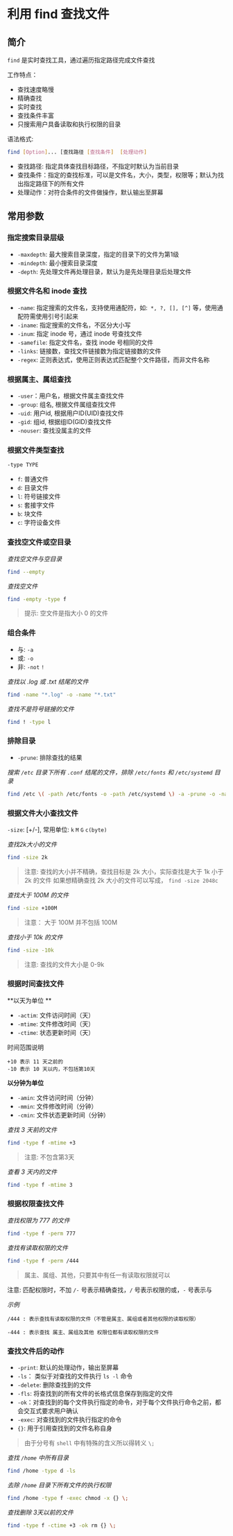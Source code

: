 # 利用 find 查找文件


## 简介

`find` 是实时查找工具，通过遍历指定路径完成文件查找

工作特点：

- 查找速度略慢
- 精确查找
- 实时查找
- 查找条件丰富
- 只搜索用户具备读取和执行权限的目录

语法格式:

```bash
find [Option]... [查找路径 [查找条件]  [处理动作]
```

- 查找路径: 指定具体查找目标路径，不指定时默认为当前目录
- 查找条件：指定的查找标准，可以是文件名，大小，类型，权限等；默认为找出指定路径下的所有文件
- 处理动作：对符合条件的文件做操作，默认输出至屏幕

## 常用参数

### 指定搜索目录层级

- `-maxdepth`: 最大搜索目录深度，指定的目录下的文件为第1级
- `-mindepth`: 最小搜索目录深度
- `-depth`: 先处理文件再处理目录，默认为是先处理目录后处理文件

### 根据文件名和 inode 查找

- `-name`: 指定搜索的文件名，支持使用通配符，如:` *, ?, [], [^]` 等，使用通配符需使用引号引起来
- `-iname`: 指定搜索的文件名，不区分大小写
- `-inum`: 指定 inode 号，通过 inode 号查找文件
- `-samefile`: 指定文件名，查找 inode 号相同的文件
- `-links`: 链接数，查找文件链接数为指定链接数的文件
- `-regex`: 正则表达式，使用正则表达式匹配整个文件路径，而非文件名称

### 根据属主、属组查找 

- `-user`：用户名，根据文件属主查找文件
- `-group`: 组名, 根据文件属组查找文件
- `-uid`: 用户id, 根据用户ID(UID)查找文件
- `-gid`: 组id, 根据组ID(GID)查找文件
- `-nouser`: 查找没属主的文件

### 根据文件类型查找 

```bash
-type TYPE
```

- `f`: 普通文件
- `d`: 目录文件
- `l`: 符号链接文件
- `s`: 套接字文件
- `b`: 块文件
- `c`: 字符设备文件

### 查找空文件或空目录

*查找空文件与空目录*

```bash
find --empty
```

*查找空文件*

```bash
find -empty -type f
```

> 提示: 空文件是指大小 0 的文件

### 组合条件

- 与: `-a`
- 或: `-o`
- 非: `-not` `!`

*查找以 .log 或 .txt 结尾的文件*

```bash
find -name "*.log" -o -name "*.txt"
```

*查找不是符号链接的文件*

```bash
find ! -type l
```

### 排除目录

- `-prune`: 排除查找的结果

*搜索 `/etc` 目录下所有 `.conf` 结尾的文件，排除 `/etc/fonts` 和 `/etc/systemd` 目录*

```bash
find /etc \( -path /etc/fonts -o -path /etc/systemd \) -a -prune -o -name '*.conf'
```

### 根据文件大小查找文件

`-size`: [+/-], 常用单位: `k` `M` `G` `c(byte)`

*查找2k大小的文件*

```bash
find -size 2k
```

> 注意: 查找的大小并不精确，查找目标是 2k 大小，实际查找是大于 1k 小于 2k 的文件
> 如果想精确查找 2k 大小的文件可以写成， `find -size 2048c`

*查找大于 100M 的文件*

```bash
find -size +100M
```

> 注意： 大于 100M 并不包括 100M 

*查找小于 10k 的文件*

```bash
find -size -10k
```

> 注意: 查找的文件大小是 0-9k

### 根据时间查找文件

**以天为单位 **

- `-actim`: 文件访问时间（天）
- `-mtime`: 文件修改时间（天）
- `-ctime`: 状态更新时间（天）

时间范围说明

```
+10 表示 11 天之前的
-10 表示 10 天以内，不包括第10天
```

**以分钟为单位**

- `-amin`: 文件访问时间（分钟）
- `-mmin`: 文件修改时间（分钟）
- `-cmin`: 文件状态更新时间（分钟）

*查找 3 天前的文件*

```bash
find -type f -mtime +3
```

> 注意: 不包含第3天

*查看 3 天内的文件*

```bash
find -type f -mtime 3
```

### 根据权限查找文件

*查找权限为 777 的文件*

```bash
find -type f -perm 777
```

*查找有读取权限的文件*

```bash
find -type f -perm /444
```

> 属主、属组、其他，只要其中有任一有读取权限就可以

注意: 匹配权限时，不加 `/-` 号表示精确查找，`/` 号表示权限的或，`-` 号表示与

*示例*

```
/444 : 表示查找有读取权限的文件（不管是属主、属组或者其他权限的读取权限）

-444 : 表示查找 属主、属组及其他 权限位都有读取权限的文件
```

### 查找文件后的动作

- `-print`: 默认的处理动作，输出至屏幕
- `-ls`： 类似于对查找的文件执行 `ls -l` 命令
- `-delete`: 删除查找到的文件
- `-fls`: 将查找到的所有文件的长格式信息保存到指定的文件
- `-ok`：对查找到的每个文件执行指定的命令，对于每个文件执行命令之前，都会交互式要求用户确认
- `-exec`: 对查找到的文件执行指定的命令
- `{}`: 用于引用查找到的文件名称自身

> 由于分号有 `shell` 中有特殊的含义所以得转义 `\;`

*查找 `/home` 中所有目录*

```bash
find /home -type d -ls
```

*去除 `/home` 目录下所有文件的执行权限*

```bash
find /home -type f -exec chmod -x {} \;
```

*查找删除 3天以前的文件*

```bash
find -type f -ctime +3 -ok rm {} \;
```

